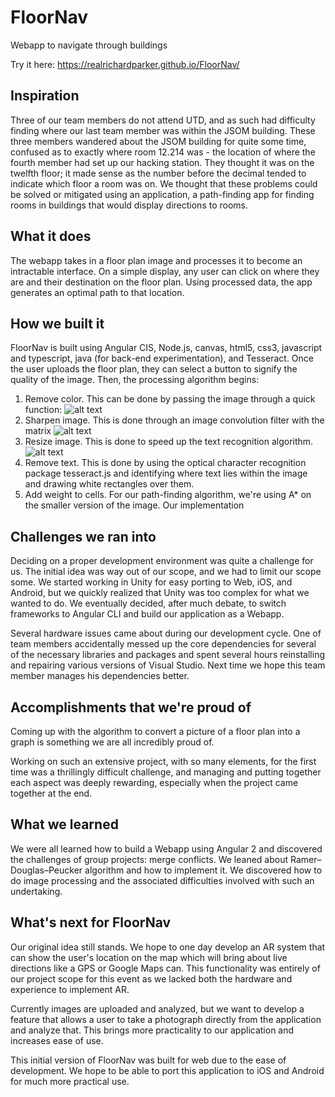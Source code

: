 # FloorNav
Webapp to navigate through buildings

Try it here: https://realrichardparker.github.io/FloorNav/

## Inspiration
Three of our team members do not attend UTD, and as such had difficulty finding where our last team member was within the JSOM building. These three members wandered about the JSOM building for quite some time, confused as to exactly where room 12.214 was - the location of where the fourth member had set up our hacking station. They thought it was on the twelfth floor; it made sense as the number before the decimal tended to indicate which floor a room was on. We thought that these problems could be solved or mitigated using an application, a path-finding app for finding rooms in buildings that would display directions to rooms. 
<!-- One of the unsolved problems in computer science is to create a navigation interface that works in close distances like indoors. A few suggestions have been made like Google Indoors or Apple iBeacon, but they either do not work in smaller environments or require additional hardware. Therefore, we decided to tackle this challenge through image analysis. -->

## What it does
The webapp takes in a floor plan image and processes it to become an intractable interface. On a simple display, any user can click on where they are and their destination on the floor plan. Using processed data, the app generates an optimal path to that location.

## How we built it
FloorNav is built using Angular CIS, Node.js, canvas, html5, css3, javascript and typescript, java (for back-end experimentation), and Tesseract.
Once the user uploads the floor plan, they can select a button to signify the quality of the image. Then, the processing algorithm begins:

1. Remove color. This can be done by passing the image through a quick function: ![alt text](http://www.sciweavers.org/upload/Tex2Img_1519574909/render.png "c(x,y) = c(x,y) > t")
2. Sharpen image. This is done through an image convolution filter with the matrix ![alt text](http://www.sciweavers.org/upload/Tex2Img_1519575003/render.png "c(x,y) = c(x,y) > t")
3. Resize image. This is done to speed up the text recognition algorithm.  ![alt text](http://www.sciweavers.org/upload/Tex2Img_1519575428/render.png "c(x,y) = c(x,y) > t")
4. Remove text. This is done by using the optical character recognition package tesseract.js and identifying where text lies within the image and drawing white rectangles over them. 
5. Add weight to cells. For our path-finding algorithm, we're using A* on the smaller version of the image. Our implementation 

## Challenges we ran into
Deciding on a proper development environment was quite a challenge for us. The initial idea was way out of our scope, and we had to limit our scope some. We started working in Unity for easy porting to Web, iOS, and Android, but we quickly realized that Unity was too complex for what we wanted to do. We eventually decided, after much debate, to switch frameworks to Angular CLI and build our application as a Webapp.

<!--GAHWON and HENRY talk about generating the room-find algorithm-->

Several hardware issues came about during our development cycle. One of team members accidentally messed up the core dependencies for several of the necessary libraries and packages and spent several hours reinstalling and repairing various versions of Visual Studio. Next time we hope this team member manages his dependencies better.

## Accomplishments that we're proud of
Coming up with the algorithm to convert a picture of a floor plan into a graph is something we are all incredibly proud of. <!--HENRY/GAHWON elaborate more-->

Working on such an extensive project, with so many elements, for the first time was a thrillingly difficult challenge, and managing and putting together each aspect was deeply rewarding, especially when the project came together at the end.

## What we learned
We were all learned how to build a Webapp using Angular 2 and discovered the challenges of group projects: merge conflicts. We leaned about Ramer–Douglas–Peucker algorithm and how to implement it. We discovered how to do image processing and the associated difficulties involved with such an undertaking. 

## What's next for FloorNav
Our original idea still stands. We hope to one day develop an AR system that can show the user's location on the map which will bring about live directions like a GPS or Google Maps can. This functionality was entirely of our project scope for this event as we lacked both the hardware and experience to implement AR. 

Currently images are uploaded and analyzed, but we want to develop a feature that allows a user to take a photograph directly from the application and analyze that. This brings more practicality to our application and increases ease of use.

This initial version of FloorNav was built for web due to the ease of development. We hope to be able to port this application to iOS and Android for much more practical use.

